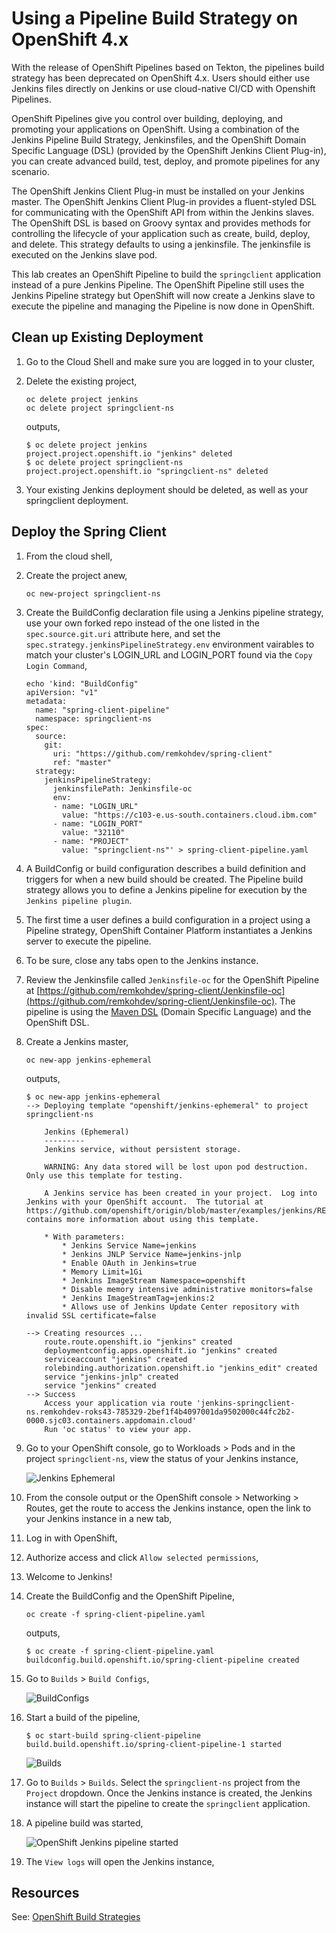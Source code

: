 # Using a Pipeline Build Strategy on OpenShift 4.x

With the release of OpenShift Pipelines based on Tekton, the pipelines build strategy has been deprecated on OpenShift 4.x. Users should either use Jenkins files directly on Jenkins or use cloud-native CI/CD with Openshift Pipelines.

OpenShift Pipelines give you control over building, deploying, and promoting your applications on OpenShift. Using a combination of the Jenkins Pipeline Build Strategy, Jenkinsfiles, and the OpenShift Domain Specific Language (DSL) (provided by the OpenShift Jenkins Client Plug-in), you can create advanced build, test, deploy, and promote pipelines for any scenario.

The OpenShift Jenkins Client Plug-in must be installed on your Jenkins master. The OpenShift Jenkins Client Plug-in provides a fluent-styled DSL for communicating with the OpenShift API from within the Jenkins slaves. The OpenShift DSL is based on Groovy syntax and provides methods for controlling the lifecycle of your application such as create, build, deploy, and delete. This strategy defaults to using a jenkinsfile. The jenkinsfile is executed on the Jenkins slave pod.

This lab creates an OpenShift Pipeline to build the `springclient` application instead of a pure Jenkins Pipeline. The OpenShift Pipeline still uses the Jenkins Pipeline strategy but OpenShift will now create a Jenkins slave to execute the pipeline and managing the Pipeline is now done in OpenShift.

## Clean up Existing Deployment

1. Go to the Cloud Shell and make sure you are logged in to your cluster,
1. Delete the existing project,

    ```console
    oc delete project jenkins
    oc delete project springclient-ns
    ```

    outputs,

    ```console
    $ oc delete project jenkins
    project.project.openshift.io "jenkins" deleted
    $ oc delete project springclient-ns
    project.project.openshift.io "springclient-ns" deleted
    ```

1. Your existing Jenkins deployment should be deleted, as well as your springclient deployment.

## Deploy the Spring Client

1. From the cloud shell,
1. Create the project anew,

    ```console
    oc new-project springclient-ns
    ```

1. Create the BuildConfig declaration file using a Jenkins pipeline strategy, use your own forked repo instead of the one listed in the `spec.source.git.uri` attribute here, and set the `spec.strategy.jenkinsPipelineStrategy.env` environment vairables to match your cluster's LOGIN_URL and LOGIN_PORT found via the `Copy Login Command`,

    ```console
    echo 'kind: "BuildConfig"
    apiVersion: "v1"
    metadata:
      name: "spring-client-pipeline"
      namespace: springclient-ns
    spec:
      source:
        git:
          uri: "https://github.com/remkohdev/spring-client"
          ref: "master"
      strategy:
        jenkinsPipelineStrategy:
          jenkinsfilePath: Jenkinsfile-oc
          env:
          - name: "LOGIN_URL"
            value: "https://c103-e.us-south.containers.cloud.ibm.com"
          - name: "LOGIN_PORT"
            value: "32110"
          - name: "PROJECT"
            value: "springclient-ns"' > spring-client-pipeline.yaml 
    ```

1. A BuildConfig or build configuration describes a build definition and triggers for when a new build should be created. The Pipeline build strategy allows you to define a Jenkins pipeline for execution by the `Jenkins pipeline plugin`.

1. The first time a user defines a build configuration in a project using a Pipeline strategy, OpenShift Container Platform instantiates a Jenkins server to execute the pipeline.

1. To be sure, close any tabs open to the Jenkins instance.

1. Review the Jenkinsfile called `Jenkinsfile-oc` for the OpenShift Pipeline at [https://github.com/remkohdev/spring-client/Jenkinsfile-oc](https://github.com/remkohdev/spring-client/Jenkinsfile-oc). The pipeline is using the [Maven DSL](https://jenkinsci.github.io/job-dsl-plugin/#path/freeStyleJob-steps-maven) (Domain Specific Language) and the OpenShift DSL.

1. Create a Jenkins master,

    ```console
    oc new-app jenkins-ephemeral
    ```

    outputs,

    ```console
    $ oc new-app jenkins-ephemeral
    --> Deploying template "openshift/jenkins-ephemeral" to project springclient-ns

        Jenkins (Ephemeral)
        ---------
        Jenkins service, without persistent storage.
        
        WARNING: Any data stored will be lost upon pod destruction. Only use this template for testing.

        A Jenkins service has been created in your project.  Log into Jenkins with your OpenShift account.  The tutorial at https://github.com/openshift/origin/blob/master/examples/jenkins/README.md contains more information about using this template.

        * With parameters:
            * Jenkins Service Name=jenkins
            * Jenkins JNLP Service Name=jenkins-jnlp
            * Enable OAuth in Jenkins=true
            * Memory Limit=1Gi
            * Jenkins ImageStream Namespace=openshift
            * Disable memory intensive administrative monitors=false
            * Jenkins ImageStreamTag=jenkins:2
            * Allows use of Jenkins Update Center repository with invalid SSL certificate=false

    --> Creating resources ...
        route.route.openshift.io "jenkins" created
        deploymentconfig.apps.openshift.io "jenkins" created
        serviceaccount "jenkins" created
        rolebinding.authorization.openshift.io "jenkins_edit" created
        service "jenkins-jnlp" created
        service "jenkins" created
    --> Success
        Access your application via route 'jenkins-springclient-ns.remkohdev-roks43-785329-2bef1f4b4097001da9502000c44fc2b2-0000.sjc03.containers.appdomain.cloud' 
        Run 'oc status' to view your app.
    ```

1. Go to your OpenShift console, go to Workloads > Pods and in the project `springclient-ns`, view the status of your Jenkins instance,

    ![Jenkins Ephemeral](../images/oc-create-jenkins-ephemeral.png)

1. From the console output or the OpenShift console > Networking > Routes, get the route to access the Jenkins instance, open the link to your Jenkins instance in a new tab,
1. Log in with OpenShift,
1. Authorize access and click `Allow selected permissions`,
1. Welcome to Jenkins!
1. Create the BuildConfig and the OpenShift Pipeline,

    ```console
    oc create -f spring-client-pipeline.yaml
    ```

    outputs,

    ```console
    $ oc create -f spring-client-pipeline.yaml
    buildconfig.build.openshift.io/spring-client-pipeline created
    ```

1. Go to `Builds` > `Build Configs`,

    ![BuildConfigs](../images/build-configs.png)

1. Start a build of the pipeline,

    ```console
    $ oc start-build spring-client-pipeline
    build.build.openshift.io/spring-client-pipeline-1 started
    ```

    ![Builds](../images/builds.png)

1. Go to `Builds` > `Builds`. Select the `springclient-ns` project from the `Project` dropdown. Once the Jenkins instance is created, the Jenkins instance will start the pipeline to create the `springclient` application.

1. A pipeline build was started,

    ![OpenShift Jenkins pipeline started](../images/jenkins-pipeline-started.png)

1. The `View logs` will open the Jenkins instance,

## Resources

See: [OpenShift Build Strategies](https://docs.openshift.com/container-platform/4.5/builds/build-strategies.html#builds-strategy-pipeline-providing-jenkinsfile_build-strategies)

